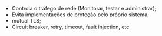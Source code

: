 - Controla o tráfego de rede (Monitorar, testar e administrar);
- Evita implementações de proteção pelo próprio sistema;
- mutual TLS;
- Circuit breaker, retry, timeout, fault injection, etc